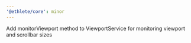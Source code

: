 ```yaml
---
'@ethlete/core': minor
---
```


Add monitorViewport method to ViewportService for monitoring viewport and scrollbar sizes
